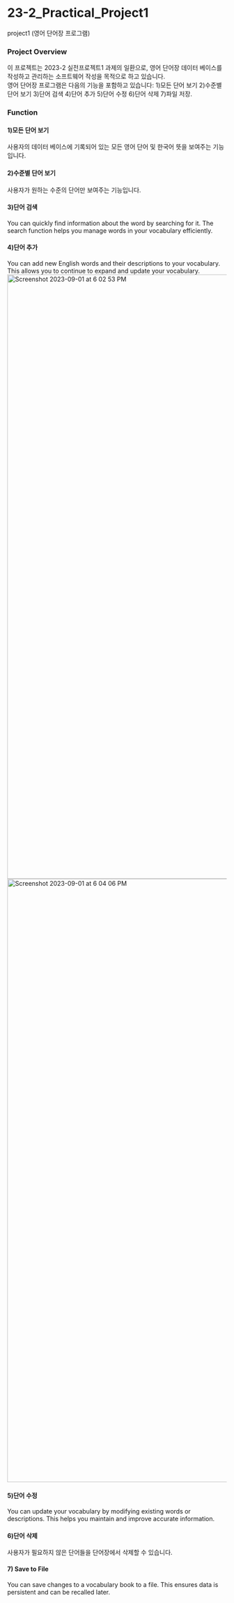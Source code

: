 # 23-2_Practical_Project1
project1 (영어 단어장 프로그램)

### Project Overview  
이 프로젝트는 2023-2 실전프로젝트1 과제의 일환으로, 영어 단어장 데이터 베이스를 작성하고 관리하는 소프트웨어 작성을 목적으로 하고 있습니다.  
영어 단어장 프로그램은 다음의 기능을 포함하고 있습니다: 1)모든 단어 보기 2)수준별 단어 보기 3)단어 검색 4)단어 추가 5)단어 수정 6)단어 삭제 7)파일 저장.

### Function
#### 1)모든 단어 보기
사용자의 데이터 베이스에 기록되어 있는 모든 영어 단어 및 한국어 뜻을 보여주는 기능입니다. 

#### 2)수준별 단어 보기
사용자가 원하는 수준의 단어만 보여주는 기능입니다. 

#### 3)단어 검색
You can quickly find information about the word by searching for it. The search function helps you manage words in your vocabulary efficiently.

#### 4)단어 추가
You can add new English words and their descriptions to your vocabulary. This allows you to continue to expand and update your vocabulary.
<img width="1383" alt="Screenshot 2023-09-01 at 6 02 53 PM" src="https://github.com/gahyeoi/23-2_Practical_Project1/assets/123635231/7413f57b-248c-47dc-9f0e-2e8c2cb96653">
<img width="1381" alt="Screenshot 2023-09-01 at 6 04 06 PM" src="https://github.com/gahyeoi/23-2_Practical_Project1/assets/123635231/f8a48448-9511-41a6-8dc9-897d0fa3f14b">

#### 5)단어 수정
You can update your vocabulary by modifying existing words or descriptions. This helps you maintain and improve accurate information.

#### 6)단어 삭제
사용자가 필요하지 않은 단어들을 단어장에서 삭제할 수 있습니다.  

#### 7) Save to File
You can save changes to a vocabulary book to a file. This ensures data is persistent and can be recalled later.
